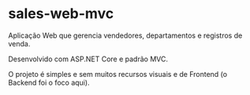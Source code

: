 # sales-web-mvc
Aplicação Web que gerencia vendedores, departamentos e registros de venda.

Desenvolvido com ASP.NET Core e padrão MVC.

O projeto é simples e sem muitos recursos visuais e de Frontend (o Backend foi o foco aqui).
